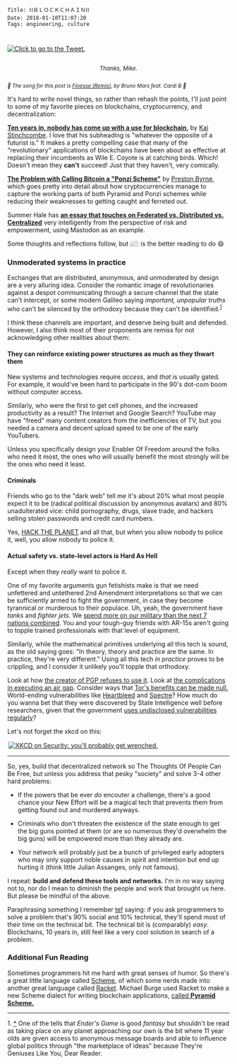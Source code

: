     Title: ⛓ＢＬＯＣＫＣＨＡＩＮ⛓
    Date: 2018-01-10T11:07:20
    Tags: engineering, culture

<div class="caption-img-block" style="margin: 25px auto">
  <a href="https://twitter.com/MikeIsaac/status/950430971144187904">
  <img src="/img/2018/1/mike_isaac_THUMB.png" alt="Click to go to the Tweet." style="margin: 15px auto;" /></a>
<p style="font-style: italic; text-align: center; font-size: small">Thanks, Mike.</p>
</div>
 
<small><em>🎵 The song for this post is [Finesse (Remix)][1], by Bruno Mars
feat. Cardi B 🎵</em></small>

It's hard to write novel things, so rather than rehash the points, I'll just
point to some of my favorite pieces on blockchains, cryptocurrency, and
decentralization:

**[Ten years in, nobody has come up with a use for blockchain][2],** by [Kai
Stinchcombe][5].  I love that his subheading is "whatever the opposite of a
futurist is." It makes a pretty compelling case that many of the "revolutionary"
applications of blockchains have been about as effective at replacing their
incumbents as Wile E. Coyote is at catching birds. Which! Doesn't mean they
**can't** succeed! Just that they haven't, very comically.

**[The Problem with Calling Bitcoin a "Ponzi Scheme"][3]** by [Preston
Byrne][4], which goes pretty into detail about how cryptocurrencies manage
to capture the working parts of both Pyramid and Ponzi schemes while reducing
their weaknesses to getting caught and ferreted out.

Summer Hale has **[an essay that touches on Federated vs. Distributed vs.
Centralized][10]** very intelligently from the perspective of risk and
empowerment, using Mastodon as an example.

Some thoughts and reflections follow, but 👆🏼 is the better reading to do 😄

<!-- more -->

### Unmoderated systems in practice

Exchanges that are distributed, anonymous, and unmoderated by design are a very
alluring idea. Consider the romantic image of revolutionaries against a despot
communicating through a secure channel that the state can't intercept, or some
modern Galileo saying _important, unpopular truths_ who can't be silenced by
the orthodoxy because they can't be identified.<sup id="place1"><a href="#footnote1">1</a></sup>

I think these channels are important, and deserve being built and defended.
However, I also think most of their proponents are remiss for not acknowledging
other realities about them:

#### They can reinforce existing power structures as much as they thwart them

New systems and technologies require _access_, and _that_ is usually gated. For
example, it would've been hard to participate in the 90's dot-com boom without
computer access.

Similarly, who were the first to get cell phones, and the increased productivity
as a result? The Internet and Google Search? YouTube may have "freed" many
content creators from the inefficiencies of TV, but you needed a camera and
decent upload speed to be one of the early YouTubers.

Unless you specifically design your Enabler Of Freedom around the folks who need
it most, the ones who will usually benefit the most strongly will be the ones
who need it least.

#### Criminals

Friends who go to the "dark web" tell me it's about 20% what most people expect
it to be (radical political discussion by anonymous avatars) and 80%
unadulterated vice: child pornography, drugs, slave trade, and hackers selling
stolen passwords and credit card numbers.

Yes, [HACK THE PLANET][11] and all that, but when you allow nobody to police it,
well, you allow nobody to police it.

#### Actual safety vs. state-level actors is Hard As Hell

Except when they _really_ want to police it.

One of my favorite arguments gun fetishists make is that we need unfettered and
untethered 2nd Amendment interpretations so that we can be sufficiently armed
to fight the government, in case they become tyrannical or murderous to their
populace. Uh, yeah, the government have _tanks_ and _fighter jets._ We [spend
more on our military than the next 7 nations combined][12]. You and your
tough-guy friends with AR-15s aren't going to topple trained professionals with
that level of equipment.

Similarly, while the mathematical primitives underlying all this tech is sound,
as the old saying goes: "In theory, theory and practice are the same. In
practice, they're very different." Using all this tech _in practice_ proves to
be crippling, and I consider it unlikely you'll topple that orthodoxy.

Look at how [the creator of PGP refuses to use it][13]. Look at [the
complications in executing an air gap][14]. Consider ways that [Tor's benefits
can be made null.][15] World-ending vulnerabilities like [Heartbleed][16] and
[Spectre][17]? How much do you wanna bet that they were discovered by State
Intelligence well before researchers, given that the government [uses undisclosed
vulnerabilities regularly][18]?

Let's not forget the xkcd on this:

<a href="https://xkcd.com/538/">
<img src="/img/2018/1/xkcd_security.png" alt="XKCD on Security: you'll probably get wrenched." style="display: block; margin: 15px auto; max-width: 500px;" />
</a>

---

So, yes, build that decentralized network so The Thoughts Of People Can Be Free,
but unless you address that pesky "society" and solve 3-4 other hard problems:

- If the powers that be ever _do_ encouter a challenge, there's a good chance
  your New Effort will be a magical tech that prevents them from getting found
  out and murdered anyways.

- Criminals who don't threaten the existence of the state enough to get the big
  guns pointed at them (or are so numerous they'd overwhelm the big guns) will
  be empowered more than they already are.

- Your network will probably just be a bunch of privileged early adopters who
  may only support noble causes in spirit and intention but end up hurting it
  (think little Julian Assanges, only not famous).

I repeat: **build and defend these tools and networks.** I'm in _no_ way saying
not to, nor do I mean to diminish the people and work that brought us here. But
please be mindful of the above.

Paraphrasing something I remember [tef][19] saying: if you ask programmers to
solve a problem that's 90% social and 10% technical, they'll spend most of their
time on the technical bit. The technical bit is (comparably) _easy_.
Blockchains, 10 years in, still feel like a very cool solution in search of a
problem.

### Additional Fun Reading

Sometimes programmers hit me hard with great senses of humor. So there's a
great little language called [Scheme][8], of which some nerds made into
another great language called [Racket][7]. Michael Burge used Racket to make
a new Scheme dialect for writing blockchain applications,
[called **Pyramid Scheme.**][6]

---

<span id="footnote1">1.</span> <a href="#place1"><strong>^</strong></a>
One of the tells that _Ender's Game_ is good _fantasy_ but shouldn't be read as
taking place on any planet approaching our own is the bit where 11 year olds are
given access to anonymous message boards and able to influence global politics
through "the marketplace of ideas" because They're Geniuses Like You, Dear
Reader.

   [1]: https://www.youtube.com/watch?v=LsoLEjrDogU
   [2]: https://hackernoon.com/ten-years-in-nobody-has-come-up-with-a-use-case-for-blockchain-ee98c180100
   [3]: https://prestonbyrne.com/2017/12/08/bitcoin_ponzi/
   [4]: https://prestonbyrne.com/
   [5]: https://www.linkedin.com/in/kaistinchcombe/
   [6]: http://www.michaelburge.us/2017/11/28/write-your-next-ethereum-contract-in-pyramid-scheme.html
   [7]: https://racket-lang.org
   [8]: https://en.wikipedia.org/wiki/Scheme_(programming_language)
   [10]: http://xn--rpa.cc/essays/infrastructure
   [11]: https://www.youtube.com/watch?v=drJWxMLrpE0
   [12]: https://www.cnbc.com/2017/05/02/how-us-defense-spending-stacks-up-against-the-rest-of-the-world.html
   [13]: https://motherboard.vice.com/en_us/article/vvbw9a/even-the-inventor-of-pgp-doesnt-use-pgp
   [14]: https://www.schneier.com/blog/archives/2013/10/air_gaps.html
   [15]: https://www.howtogeek.com/142380/htg-explains-is-tor-really-anonymous-and-secure/
   [16]: http://heartbleed.com/
   [17]: https://en.wikipedia.org/wiki/Spectre_(security_vulnerability)
   [18]: https://www.vox.com/2016/8/24/12615258/nsa-security-breach-hoard
   [19]: https://programmingisterrible.com/
